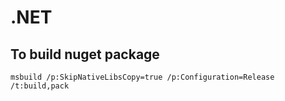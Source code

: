 # .NET

## To build nuget package

```
msbuild /p:SkipNativeLibsCopy=true /p:Configuration=Release /t:build,pack
```